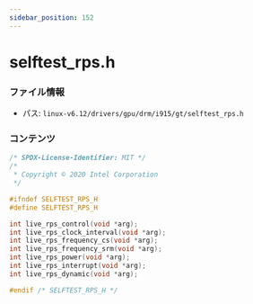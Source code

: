 ```yaml
---
sidebar_position: 152
---
```

# selftest_rps.h

### ファイル情報

- パス: `linux-v6.12/drivers/gpu/drm/i915/gt/selftest_rps.h`

### コンテンツ

```h
/* SPDX-License-Identifier: MIT */
/*
 * Copyright © 2020 Intel Corporation
 */

#ifndef SELFTEST_RPS_H
#define SELFTEST_RPS_H

int live_rps_control(void *arg);
int live_rps_clock_interval(void *arg);
int live_rps_frequency_cs(void *arg);
int live_rps_frequency_srm(void *arg);
int live_rps_power(void *arg);
int live_rps_interrupt(void *arg);
int live_rps_dynamic(void *arg);

#endif /* SELFTEST_RPS_H */

```
